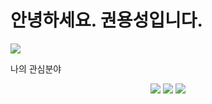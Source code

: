# 안녕하세요. 권용성입니다.
<img src="https://capsule-render.vercel.app/api?type=waving&color=auto&height=200&section=header&text=yongsung's%20GITHUB&fontSize=90" />

나의 관심분야
<div align="center">
<img src="https://img.shields.io/badge/Python-3776AB?style=flat&logo=Java&logoColor=white" />
<img src="https://img.shields.io/badge/C++-A8B9CC?style=flat&logo=HTML5&logoColor=white" />
<img src="https://img.shields.io/badge/CSS3-1572B6?style=flat&logo=CSS3&logoColor=white" />
</div>
